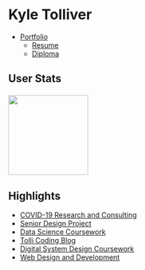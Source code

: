 Kyle Tolliver
================

  - [Portfolio](https://kctolli.github.io/)
      - [Resume](https://kctolli.github.io/site_libs/resume/resume.html)
      - [Diploma](https://kctolli.github.io/site_libs/images/diploma.pdf)

<h2>

User Stats

</h2>

<a href="https://github.com/anuraghazra/github-readme-stats" align="center"><img style="max-width:100%;" height="160" align="center"
  src="https://github-readme-stats.vercel.app/api/top-langs/?username=kctolli&layout=compact&theme=gruvbox" /></a>

## Highlights

  - [COVID-19 Research and
    Consulting](https://kctolli.github.io/COVID-19/index.html)
  - [Senior Design Project](https://ecen499-nasa.github.io/index.html)
  - [Data Science
    Coursework](https://kctolli.github.io/Data-Science/index.html)
  - [Tolli Coding Blog](https://tolli-coding.netlify.app/)
  - [Digital System Design
    Coursework](https://kctolli.github.io/ECEN340/index.html)
  - [Web Design and
    Development](https://kctolli.github.io/WDD100/index.html)
